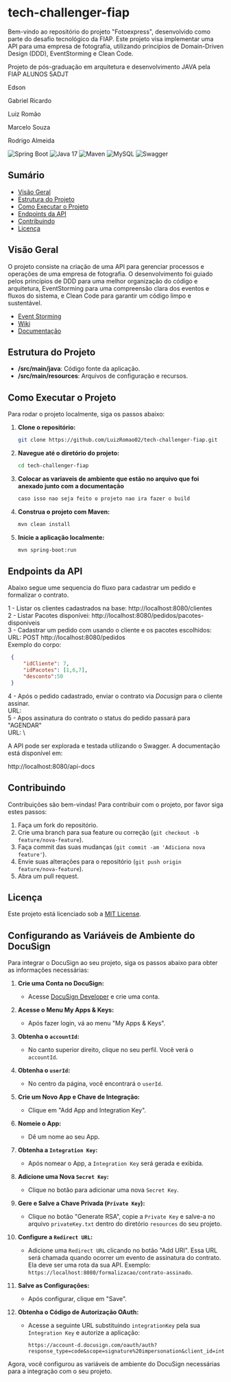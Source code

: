 # tech-challenger-fiap

Bem-vindo ao repositório do projeto "Fotoexpress", desenvolvido como parte do desafio tecnológico da FIAP. Este projeto visa implementar uma API para uma empresa de fotografia, utilizando princípios de Domain-Driven Design (DDD), EventStorming e Clean Code.

Projeto de pós-graduação em arquitetura e desenvolvimento JAVA pela FIAP
ALUNOS 5ADJT

<p>Edson</p>
<p>Gabriel Ricardo </p>
<p>Luiz Romão</p>
<p>Marcelo Souza</p>
<p>Rodrigo Almeida</p>

![Spring Boot](https://img.shields.io/badge/Spring%20Boot-2.7.10-brightgreen?style=flat&logo=spring&logoColor=white)
![Java 17](https://img.shields.io/badge/Java-17-blue?style=flat&logo=java&logoColor=white)
![Maven](https://img.shields.io/badge/Maven-3.8.5-orange?style=flat&logo=apachemaven&logoColor=white)
![MySQL](https://img.shields.io/badge/MySQL-8.0-blue?style=flat&logo=mysql&logoColor=white)
![Swagger](https://img.shields.io/badge/Swagger-3.0-brightgreen?style=flat&logo=swagger&logoColor=white)

## Sumário

- [Visão Geral](#visão-geral)
- [Estrutura do Projeto](#estrutura-do-projeto)
- [Como Executar o Projeto](#como-executar-o-projeto)
- [Endpoints da API](#endpoints-da-api)
- [Contribuindo](#contribuindo)
- [Licença](#licença)

## Visão Geral

O projeto consiste na criação de uma API para gerenciar processos e operações de uma empresa de fotografia. O desenvolvimento foi guiado pelos princípios de DDD para uma melhor organização do código e arquitetura, EventStorming para uma compreensão clara dos eventos e fluxos do sistema, e Clean Code para garantir um código limpo e sustentável.

- [Event Storming](https://miro.com/app/board/uXjVK6a5xfM=/?share_link_id=868388996904)
- [Wiki](https://www.notion.so/Tech-Challenge-P-S-TECH-f6d1fa9d631248b4a980ec4f1eadd898?pvs=4)
- [Documentação](https://docs.google.com/document/d/1BBqJWWr-0kGuwFF-z3BwpcLIFU5yAA3k1wurFEO11VU/edit#heading=h.u65y1ld2csi)


## Estrutura do Projeto

- **/src/main/java**: Código fonte da aplicação.
- **/src/main/resources**: Arquivos de configuração e recursos.

## Como Executar o Projeto

Para rodar o projeto localmente, siga os passos abaixo:

1. **Clone o repositório:**

    ```bash
    git clone https://github.com/LuizRomao02/tech-challenger-fiap.git
    ```

2. **Navegue até o diretório do projeto:**

    ```bash
    cd tech-challenger-fiap
    ```

3. **Colocar as variaveis de ambiente que estão no arquivo que foi anexado junto com a documentação**
   ```bash
   caso isso nao seja feito o projeto nao ira fazer o build
    ```
5. **Construa o projeto com Maven:**

    ```bash
    mvn clean install
    ```

6. **Inicie a aplicação localmente:**

    ```bash
    mvn spring-boot:run
    ```
## Endpoints da API
Abaixo segue ume sequencia do fluxo para cadastrar um pedido e formalizar o contrato. 

1 - Listar os clientes cadastrados na base: http://localhost:8080/clientes \
2 - Listar Pacotes disponívei: http://localhost:8080/pedidos/pacotes-disponiveis \
3 - Cadastrar um pedido com usando o cliente e os pacotes escolhidos: \
    URL: POST http://localhost:8080/pedidos \
    Exemplo do corpo:
   ``` json
    {
    	"idCliente": 7,
    	"idPacotes": [1,6,7],
    	"desconto":50
    }
  ```
4 - Após o pedido cadastrado, enviar o contrato via *Docusign* para o cliente assinar. \
    URL: \
5 - Apos assinatura do contrato o status do pedido passará para "AGENDAR" \
    URL: \

    
A API pode ser explorada e testada utilizando o Swagger. A documentação está disponível em:

http://localhost:8080/api-docs

## Contribuindo

Contribuições são bem-vindas! Para contribuir com o projeto, por favor siga estes passos:

1. Faça um fork do repositório.
2. Crie uma branch para sua feature ou correção (`git checkout -b feature/nova-feature`).
3. Faça commit das suas mudanças (`git commit -am 'Adiciona nova feature'`).
4. Envie suas alterações para o repositório (`git push origin feature/nova-feature`).
5. Abra um pull request.

## Licença

Este projeto está licenciado sob a [MIT License](LICENSE).

## Configurando as Variáveis de Ambiente do DocuSign

Para integrar o DocuSign ao seu projeto, siga os passos abaixo para obter as informações necessárias:

1. **Crie uma Conta no DocuSign:**
    - Acesse [DocuSign Developer](https://developers.docusign.com/) e crie uma conta.

2. **Acesse o Menu My Apps & Keys:**
    - Após fazer login, vá ao menu "My Apps & Keys".

3. **Obtenha o `accountId`:**
    - No canto superior direito, clique no seu perfil. Você verá o `accountId`.

4. **Obtenha o `userId`:**
    - No centro da página, você encontrará o `userId`.

5. **Crie um Novo App e Chave de Integração:**
    - Clique em "Add App and Integration Key".

6. **Nomeie o App:**
    - Dê um nome ao seu App.

7. **Obtenha a `Integration Key`:**
    - Após nomear o App, a `Integration Key` será gerada e exibida.

8. **Adicione uma Nova `Secret Key`:**
    - Clique no botão para adicionar uma nova `Secret Key`.

9. **Gere e Salve a Chave Privada (`Private Key`):**
    - Clique no botão "Generate RSA", copie a `Private Key` e salve-a no arquivo `privateKey.txt` dentro do diretório `resources` do seu projeto.

10. **Configure a `Redirect URL`:**
    - Adicione uma `Redirect URL` clicando no botão "Add URI". Essa URL será chamada quando ocorrer um evento de assinatura do contrato. Ela deve ser uma rota da sua API. Exemplo: `https://localhost:8080/formalizacao/contrato-assinado`.

11. **Salve as Configurações:**
    - Após configurar, clique em "Save".

12. **Obtenha o Código de Autorização OAuth:**
    - Acesse a seguinte URL substituindo `integrationKey` pela sua `Integration Key` e autorize a aplicação:
      ```
      https://account-d.docusign.com/oauth/auth?response_type=code&scope=signature%20impersonation&client_id=integrationKey&redirect_uri=http://localhost/
      ```

Agora, você configurou as variáveis de ambiente do DocuSign necessárias para a integração com o seu projeto.
